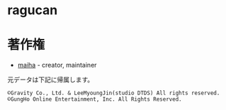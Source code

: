 # ragucan


# 著作権
- [maiha](https://github.com/maiha) - creator, maintainer

元データは下記に帰属します。
```
©Gravity Co., Ltd. & LeeMyoungJin(studio DTDS) All rights reserved.
©GungHo Online Entertainment, Inc. All Rights Reserved.
```
